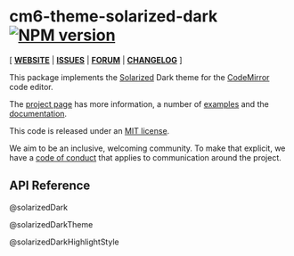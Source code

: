 <!-- NOTE: README.md is generated from src/README.md -->

# cm6-theme-solarized-dark [![NPM version](https://img.shields.io/npm/v/cm6-theme-solarized-dark.svg)](https://www.npmjs.org/package/cm6-theme-solarized-dark)

[ [**WEBSITE**](https://codemirror.net/6/) | [**ISSUES**](https://github.com/codemirror/codemirror.next/issues) | [**FORUM**](https://discuss.codemirror.net/c/next/) | [**CHANGELOG**](https://github.com/codemirror/theme-one-dark/blob/main/CHANGELOG.md) ]

This package implements the [Solarized](https://ethanschoonover.com/solarized/) Dark theme for the
[CodeMirror](https://codemirror.net/6/) code editor.

The [project page](https://codemirror.net/6/) has more information, a
number of [examples](https://codemirror.net/6/examples/) and the
[documentation](https://codemirror.net/6/docs/).

This code is released under an
[MIT license](https://github.com/craftzdog/cm6-themes/tree/main/LICENSE).

We aim to be an inclusive, welcoming community. To make that explicit,
we have a [code of
conduct](http://contributor-covenant.org/version/1/1/0/) that applies
to communication around the project.

## API Reference

@solarizedDark

@solarizedDarkTheme

@solarizedDarkHighlightStyle
